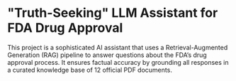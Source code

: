 # "Truth-Seeking" LLM Assistant for FDA Drug Approval

This project is a sophisticated AI assistant that uses a Retrieval-Augmented Generation (RAG) pipeline to answer questions about the FDA’s drug approval process. It ensures factual accuracy by grounding all responses in a curated knowledge base of 12 official PDF documents.
